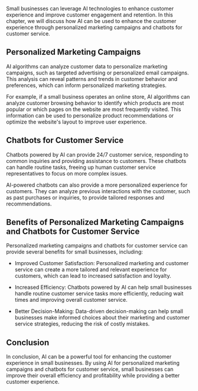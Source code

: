

Small businesses can leverage AI technologies to enhance customer experience and improve customer engagement and retention. In this chapter, we will discuss how AI can be used to enhance the customer experience through personalized marketing campaigns and chatbots for customer service.

Personalized Marketing Campaigns
--------------------------------

AI algorithms can analyze customer data to personalize marketing campaigns, such as targeted advertising or personalized email campaigns. This analysis can reveal patterns and trends in customer behavior and preferences, which can inform personalized marketing strategies.

For example, if a small business operates an online store, AI algorithms can analyze customer browsing behavior to identify which products are most popular or which pages on the website are most frequently visited. This information can be used to personalize product recommendations or optimize the website's layout to improve user experience.

Chatbots for Customer Service
-----------------------------

Chatbots powered by AI can provide 24/7 customer service, responding to common inquiries and providing assistance to customers. These chatbots can handle routine tasks, freeing up human customer service representatives to focus on more complex issues.

AI-powered chatbots can also provide a more personalized experience for customers. They can analyze previous interactions with the customer, such as past purchases or inquiries, to provide tailored responses and recommendations.

Benefits of Personalized Marketing Campaigns and Chatbots for Customer Service
------------------------------------------------------------------------------

Personalized marketing campaigns and chatbots for customer service can provide several benefits for small businesses, including:

* Improved Customer Satisfaction: Personalized marketing and customer service can create a more tailored and relevant experience for customers, which can lead to increased satisfaction and loyalty.

* Increased Efficiency: Chatbots powered by AI can help small businesses handle routine customer service tasks more efficiently, reducing wait times and improving overall customer service.

* Better Decision-Making: Data-driven decision-making can help small businesses make informed choices about their marketing and customer service strategies, reducing the risk of costly mistakes.

Conclusion
----------

In conclusion, AI can be a powerful tool for enhancing the customer experience in small businesses. By using AI for personalized marketing campaigns and chatbots for customer service, small businesses can improve their overall efficiency and profitability while providing a better customer experience.
